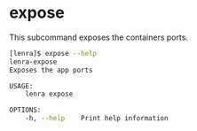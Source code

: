 # expose

This subcommand exposes the containers ports.

```bash
[lenra]$ expose --help
lenra-expose 
Exposes the app ports

USAGE:
    lenra expose

OPTIONS:
    -h, --help    Print help information
```
